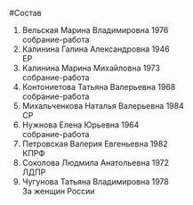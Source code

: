 #Состав
1. Вельская Марина Владимировна 1976   
    собрание-работа
2. Калинина Галина Александровна 1946   
    ЕР
3. Калинина Марина Михайловна 1973   
    собрание-работа
4. Контониетова Татьяна Валерьевна 1968   
    собрание-работа
5. Михальченкова Наталья Валерьевна 1984   
    СР
6. Нужнова Елена Юрьевна 1964   
    собрание-работа
7. Петровская Валерия Евгеньевна 1982   
    КПРФ
8. Соколова Людмила Анатольевна 1972   
    ЛДПР
9. Чугунова Татьяна Владимировна 1978   
    За женщин России
